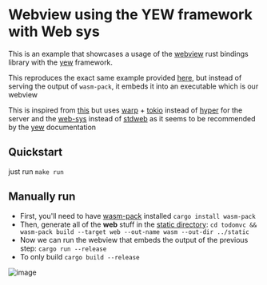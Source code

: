 # Webview using the YEW framework with Web sys

This is an example that showcases a usage of the [webview](https://github.com/Boscop/web-view) rust bindings library with the [yew](https://yew.rs/docs/en/) framework.

This reproduces the exact same example provided [here](https://github.com/yewstack/yew/tree/v0.17/examples/todomvc), but instead of serving the output of `wasm-pack`, it embeds it into an executable which is our webview

This is inspired from [this](https://github.com/Extrawurst/rust-webview-todomvc-yew) but uses [warp](https://github.com/seanmonstar/warp) + [tokio](https://github.com/tokio-rs/tokio) instead of [hyper](https://github.com/hyperium/hyper) for the server and the [web-sys](https://docs.rs/web-sys/0.3.47/web_sys/) instead of [stdweb](https://docs.rs/stdweb/0.4.20/stdweb/) as it seems to be recommended by the [yew](https://yew.rs/docs/en/getting-started/choose-web-library) documentation

## Quickstart

just run `make run`

## Manually run

- First, you'll need to have [wasm-pack](https://github.com/rustwasm/wasm-pack) installed `cargo install wasm-pack`
- Then, generate all of the **web** stuff in the [static directory](static): `cd todomvc && wasm-pack build --target web --out-name wasm --out-dir ../static`
- Now we can run the webview that embeds the output of the previous step: `cargo run --release`
- To only build `cargo build --release`

![image](https://imgur.com/2KaqTL8l.png)
